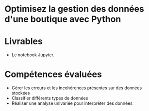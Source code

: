 # Optimisez la gestion des données d'une boutique avec Python

# Livrables
- Le notebook Jupyter.

# Compétences évaluées
- Gérer les erreurs et les incohérences présentes sur des données stockées
- Classifier différents types de données
- Réaliser une analyse univariée pour interpréter des données

